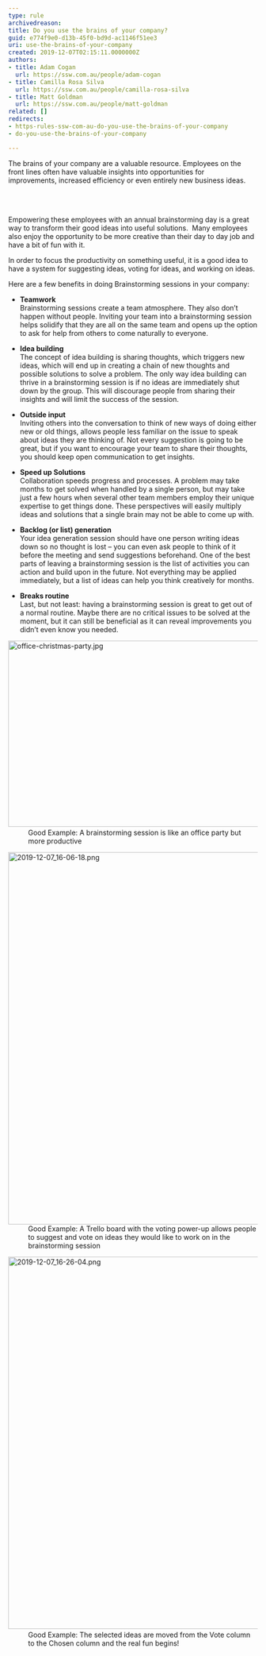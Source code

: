 ```yaml
---
type: rule
archivedreason: 
title: Do you use the brains of your company?
guid: e774f9e0-d13b-45f0-bd9d-ac1146f51ee3
uri: use-the-brains-of-your-company
created: 2019-12-07T02:15:11.0000000Z
authors:
- title: Adam Cogan
  url: https://ssw.com.au/people/adam-cogan
- title: Camilla Rosa Silva
  url: https://ssw.com.au/people/camilla-rosa-silva
- title: Matt Goldman
  url: https://ssw.com.au/people/matt-goldman
related: []
redirects:
- https-rules-ssw-com-au-do-you-use-the-brains-of-your-company
- do-you-use-the-brains-of-your-company

---
```



<p class="ssw15-rteElement-P">​​​​​​The brains of your company are a valuable resource.&#160;Employees on the front lines often have valuable insights into opportunities for improvements,&#160;increased efficiency&#160;or even entirely new business ideas.​​<br></p>
<br><excerpt class='endintro'></excerpt><br>
<p>Empowering these employees with an annual brainstorming day is a great way to transform their good ideas into useful solutions.&#160; Many employees also enjoy the opportunity to be more creative than their day to day job&#160;and have a bit of fun with it.</p><p>In order to focus the productivity on something useful, it is a good idea to have a system for suggesting ideas, voting for ideas, and working on ideas.<br></p><p>Here are a few benefits in doing Brainstorming sessions in your company&#58;<br></p><ul><li><b>Teamwork</b><br>Brainstorming sessions create a team atmosphere. They also don’t happen without people. Inviting your team into a brainstorming session helps solidify that they are all on the same team and opens up the option to ask for help from others to come naturally to everyone.<br></li></ul><ul><li><b>Idea building</b><br>The concept of idea building is sharing thoughts, which triggers new ideas, which will end up in creating a chain of new thoughts and possible solutions to solve a problem. The only way idea building can thrive in a brainstorming session is if no ideas are immediately shut down by the group. This will discourage people from sharing their insights and will limit the success of the session.<br></li></ul><ul><li><b>Outside input</b><br>Inviting others into the conversation to think of new ways of doing either new or old things, allows people less familiar on the issue to speak about ideas they are thinking of. Not every suggestion is going to be great, but if you want to encourage your team to share their thoughts, you should keep open communication to get insights.<br></li></ul><ul><li><b>​Speed up Solutions</b><br>Collaboration speeds progress and processes. A problem may take months to get solved when handled by a single person, but may take just a few hours when several other team members employ their unique expertise to get things done. These perspectives will easily multiply ideas and solutions that a single brain may not be able to come up with.<br></li></ul><ul><li><b>Backlog (or list) generation</b><br>Your idea generation&#160;session should have one person writing ideas down so no thought is lost – you can even ask people to think of it before the meeting and send suggestions beforehand. One of the best parts of leaving a brainstorming session is the list of activities you can action and build upon in the future. Not everything may be applied immediately, but a list of ideas can help you think creatively for months.<br></li></ul><ul><li><b>Breaks routine</b><br>Last, but not least&#58; having a brainstorming session is great to get out of a normal routine. Maybe there are no critical issues to be solved at the moment, but it can still be beneficial as it can reveal improvements you didn’t even know you needed.<br></li></ul><dl class="goodImage"><dt>​<img src="/SiteAssets/do-you-use-the-brains-of-your-company/office-christmas-party.jpg" alt="office-christmas-party.jpg" style="width&#58;750px;height&#58;375px;" /></dt><dd>Good​ Example&#58; A brainstorming session is like&#160;an office party but more productive​</dd></dl><dl class="goodImage"><dt><img src="/SiteAssets/do-you-use-the-brains-of-your-company/2019-12-07_16-06-18.png" alt="2019-12-07_16-06-18.png" style="width&#58;750px;" /></dt><dd>​​​​Good Example&#58; A Trello board with the voting power-up allows people to suggest and vote on ideas they would like to work on in the brainstorming session</dd></dl><dl class="goodImage"><dt>​​<img src="/SiteAssets/do-you-use-the-brains-of-your-company/2019-12-07_16-26-04.png" alt="2019-12-07_16-26-04.png" style="width&#58;750px;" /></dt><dd>​​Good Example&#58; The selected ideas are moved from the Vote column to the Chosen column and the real fun begins!​<br></dd></dl>



